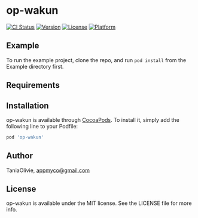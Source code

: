 # op-wakun

[![CI Status](https://img.shields.io/travis/TaniaOlivie/op-wakun.svg?style=flat)](https://travis-ci.org/TaniaOlivie/op-wakun)
[![Version](https://img.shields.io/cocoapods/v/op-wakun.svg?style=flat)](https://cocoapods.org/pods/op-wakun)
[![License](https://img.shields.io/cocoapods/l/op-wakun.svg?style=flat)](https://cocoapods.org/pods/op-wakun)
[![Platform](https://img.shields.io/cocoapods/p/op-wakun.svg?style=flat)](https://cocoapods.org/pods/op-wakun)

## Example

To run the example project, clone the repo, and run `pod install` from the Example directory first.

## Requirements

## Installation

op-wakun is available through [CocoaPods](https://cocoapods.org). To install
it, simply add the following line to your Podfile:

```ruby
pod 'op-wakun'
```

## Author

TaniaOlivie, appmyco@gmail.com

## License

op-wakun is available under the MIT license. See the LICENSE file for more info.
